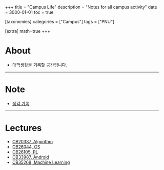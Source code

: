 +++
title = "Campus Life"
description = "Notes for all campus activity"
date = 3000-01-01
toc = true

[taxonomies]
categories = ["Campus"]
tags = ["PNU"]

[extra]
math=true
+++

# About
- 대학생활을 기록할 공간입니다.

---

# Note
- [생각 기록](../../campus/thinks/)

---

# Lectures
- [CB20337, Algorithm](../../campus/lect/cb20337_algorithm/)
- [CB26044, OS](../../campus/lect/cb26044_OS/)
- [CB26105, PL](../../campus/lect/cb26105_PL/)
- [CB33987, Android](../../campus/lect/cb33987_android/)
- [CB35268, Machine Learning](../../campus/lect/cb35268_ML/)

